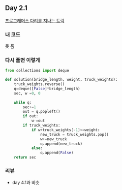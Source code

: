 ## Day 2.1
[프로그래머스 다리를 지나는 트럭](https://programmers.co.kr/learn/courses/30/lessons/42583)

### 내 코드

못 품



### 다시 풀면 이렇게

```python
from collections import deque 

def solution(bridge_length, weight, truck_weights):
    truck_weights.reverse()
    q=deque([False]*bridge_length)
    sec, w =0, 0
    
    while q:
        sec+=1
        out = q.popleft()
        if out:
            w-=out
        if truck_weights:
            if w+truck_weights[-1]<=weight:
                new_truck = truck_weights.pop()
                w+=new_truck
                q.append(new_truck)
            else:
                q.append(False)
    return sec
```



### 리뷰

* day 4.1과 비슷